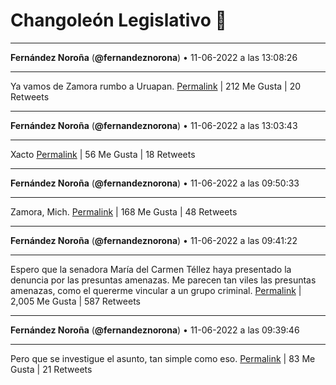 # Changoleón Legislativo 🙈
*****
**Fernández Noroña** (**@fernandeznorona**) • 11-06-2022 a las 13:08:26
*****
Ya vamos de Zamora rumbo a Uruapan.
[Permalink](https://twitter.com/fernandeznorona/status/1535730700690763776) | 212 Me Gusta | 20 Retweets
*****
**Fernández Noroña** (**@fernandeznorona**) • 11-06-2022 a las 13:03:43
*****
Xacto
[Permalink](https://twitter.com/fernandeznorona/status/1535729514659033088) | 56 Me Gusta | 18 Retweets
*****
**Fernández Noroña** (**@fernandeznorona**) • 11-06-2022 a las 09:50:33
*****
Zamora, Mich.
[Permalink](https://twitter.com/fernandeznorona/status/1535680904848236545) | 168 Me Gusta | 48 Retweets
*****
**Fernández Noroña** (**@fernandeznorona**) • 11-06-2022 a las 09:41:22
*****
Espero que la senadora María del Carmen Téllez haya presentado la denuncia por las presuntas amenazas. Me parecen tan viles las presuntas amenazas, como el quererme vincular a un grupo criminal.
[Permalink](https://twitter.com/fernandeznorona/status/1535678592343896064) | 2,005 Me Gusta | 587 Retweets
*****
**Fernández Noroña** (**@fernandeznorona**) • 11-06-2022 a las 09:39:46
*****
Pero que se investigue el asunto, tan simple como eso.
[Permalink](https://twitter.com/fernandeznorona/status/1535678189090983936) | 83 Me Gusta | 21 Retweets